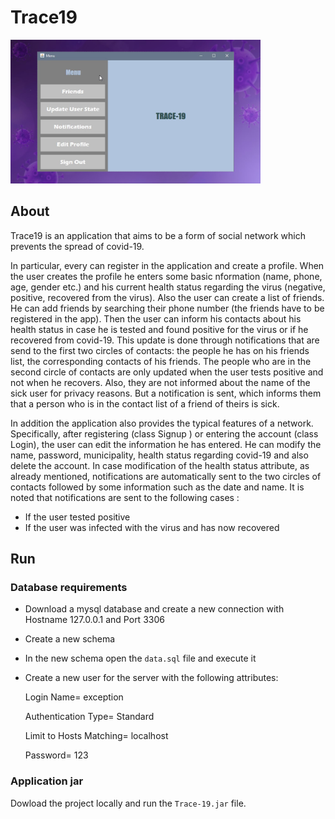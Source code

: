 # Trace19
<img src="resources/trace19_screenshot.png" width="400" height="230" />

## About

Trace19 is an application that aims to be a form of
social network which prevents the spread of covid-19. 

In particular, every can register in the application and create a profile. When the user creates the profile he enters some basic nformation (name, phone, age, gender etc.) and his current health status regarding the virus (negative, positive, recovered from the virus). Also the user can create a list of friends. He can add friends by searching their phone number (the friends have to be registered in the app). Then the user can inform his contacts about his health status in case he is tested and found positive for the virus or if he recovered from covid-19. This update is done through notifications that are send to the first two circles of contacts: the people he has on his friends list, the corresponding contacts of his friends. The people who are in the second circle of contacts are only updated when the user tests positive and not when he recovers. Also, they are not informed about the name of the sick user for privacy reasons. But a notification is sent, which informs them that a person who is in the contact list of a friend of theirs is sick.

In addition the application also provides the typical features of a network. Specifically,
after registering (class Signup ) or entering the account (class Login), the user can edit the information he has entered. He can modify the name, password, municipality, health status regarding covid-19 and also delete the account. In case
modification of the health status attribute, as already mentioned, notifications are automatically sent to the two circles of contacts followed by some information such as the date and name. It is noted that notifications are sent to the following
cases :
- If the user tested positive
- If the user was infected with the virus and has now recovered

## Run

### Database requirements
- Download a mysql database and create a new connection with Hostname 127.0.0.1 and Port 3306
- Create a new schema
- In the new schema open the `data.sql` file and execute it
- Create a new user for the server with the following attributes:

   Login Name= exception

   Authentication Type= Standard

   Limit to Hosts Matching= localhost

   Password= 123

### Application jar

Dowload the project locally and run the `Trace-19.jar` file.